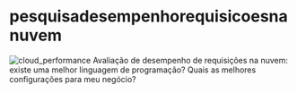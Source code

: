 # pesquisadesempenhorequisicoesnanuvem
![cloud_performance](https://user-images.githubusercontent.com/18330758/228921931-a9206b63-bbda-4ba4-a948-d9cbad828882.jpg)
Avaliação de desempenho de requisições na nuvem: existe uma melhor linguagem de programação? Quais as melhores configurações para meu negócio?
